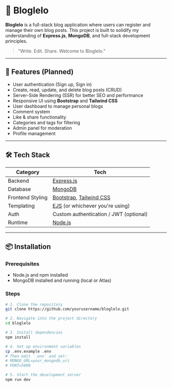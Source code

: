 # 📝 Bloglelo

**Bloglelo** is a full-stack blog application where users can register and manage their own blog posts. This project is built to solidify my understanding of **Express.js**, **MongoDB**, and full-stack development principles.

> "Write. Edit. Share. Welcome to Bloglelo."

---

## 🚀 Features (Planned)

- User authentication (Sign up, Sign in)
- Create, read, update, and delete blog posts (CRUD)
- Server-Side Rendering (SSR) for better SEO and performance
- Responsive UI using **Bootstrap** and **Tailwind CSS**
- User dashboard to manage personal blogs
- Comment system
- Like & share functionality
- Categories and tags for filtering
- Admin panel for moderation
- Profile management

---

## 🛠️ Tech Stack

| Category       | Tech                          |
|----------------|-------------------------------|
| Backend        | [Express.js](https://expressjs.com) |
| Database       | [MongoDB](https://mongodb.com)     |
| Frontend Styling | [Bootstrap](https://getbootstrap.com), [Tailwind CSS](https://tailwindcss.com) |
| Templating     | [EJS](https://ejs.co) (or whichever you're using) |
| Auth           | Custom authentication / JWT (optional) |
| Runtime        | [Node.js](https://nodejs.org)       |

---

## 📦 Installation

### Prerequisites

- Node.js and npm installed
- MongoDB installed and running (local or Atlas)

### Steps

```bash
# 1. Clone the repository
git clone https://github.com/yourusername/bloglelo.git

# 2. Navigate into the project directory
cd bloglelo

# 3. Install dependencies
npm install

# 4. Set up environment variables
cp .env.example .env
# Then edit `.env` and set:
# MONGO_URL=your_mongodb_uri
# PORT=5000

# 5. Start the development server
npm run dev
